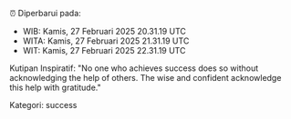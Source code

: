 ⏰ Diperbarui pada:
- WIB: Kamis, 27 Februari 2025 20.31.19 UTC
- WITA: Kamis, 27 Februari 2025 21.31.19 UTC
- WIT: Kamis, 27 Februari 2025 22.31.19 UTC

Kutipan Inspiratif:
"No one who achieves success does so without acknowledging the help of others. The wise and confident acknowledge this help with gratitude."


Kategori: success

